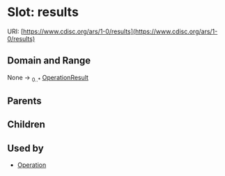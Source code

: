 
# Slot: results




URI: [https://www.cdisc.org/ars/1-0/results](https://www.cdisc.org/ars/1-0/results)


## Domain and Range

None &#8594;  <sub>0..\*</sub> [OperationResult](OperationResult.md)

## Parents


## Children


## Used by

 * [Operation](Operation.md)

